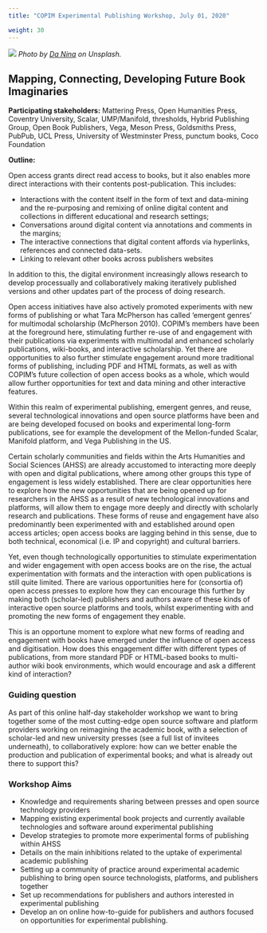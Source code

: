 ```yaml
---
title: "COPIM Experimental Publishing Workshop, July 01, 2020"

weight: 30
---
```


![](images/da-nina-MBqwXZTfkdA-unsplash-cropped.jpg)
*Photo by [Da Nina](https://unsplash.com/@daninasplash?utm_source=unsplash&utm_medium=referral&utm_content=creditCopyText) on Unsplash.*

## Mapping, Connecting, Developing Future Book Imaginaries

**Participating stakeholders:** Mattering Press, Open Humanities Press, Coventry University, Scalar, UMP/Manifold, thresholds, Hybrid Publishing Group, Open Book Publishers, Vega, Meson Press, Goldsmiths Press, PubPub, UCL Press, University of Westminster Press, punctum books, Coco Foundation

**Outline:** 

Open access grants direct read access to books, but it also enables more direct interactions with their contents post-publication. This includes:

* Interactions with the content itself in the form of text and data-mining and the re-purposing and remixing of online digital content and collections in different educational and research settings;
* Conversations around digital content via annotations and comments in the margins;
* The interactive connections that digital content affords via hyperlinks, references and connected data-sets. 
* Linking to relevant other books across publishers websites

In addition to this, the digital environment increasingly allows research to develop processually and collaboratively making iteratively published versions and other updates part of the process of doing research. 

Open access initiatives have also actively promoted experiments with new forms of publishing or what Tara McPherson has called ‘emergent genres’ for multimodal scholarship (McPherson 2010). COPIM’s members have been at the foreground here, stimulating further re-use of and engagement with their publications via experiments with multimodal and enhanced scholarly publications, wiki-books, and interactive scholarship. Yet there are opportunities to also further stimulate engagement around more traditional forms of publishing, including PDF and HTML formats, as well as with COPIM’s future collection of open access books as a whole, which would allow further opportunities for text and data mining and other interactive features. 

Within this realm of experimental publishing, emergent genres, and reuse, several technological innovations and open source platforms have been and are being developed focused on books and experimental long-form publications, see for example the development of the Mellon-funded Scalar, Manifold platform, and Vega Publishing in the US. 

Certain scholarly communities and fields within the Arts Humanities and Social Sciences (AHSS) are already accustomed to interacting more deeply with open and digital publications, where among other groups this type of engagement is less widely established. There are clear opportunities here to explore how the new opportunities that are being opened up for researchers in the AHSS as a result of new technological innovations and platforms, will allow them to engage more deeply and directly with scholarly research and publications. These forms of reuse and engagement have also predominantly been experimented with and established around open access articles; open access books are lagging behind in this sense, due to both technical, economical (i.e. IP and copyright) and cultural barriers. 

Yet, even though technologically opportunities to stimulate experimentation and wider engagement with open access books are on the rise, the actual experimentation with formats and the interaction with open publications is still quite limited. There are various opportunities here for (consortia of) open access presses to explore how they can encourage this further by making both (scholar-led) publishers and authors aware of these kinds of interactive open source platforms and tools, whilst experimenting with and promoting the new forms of engagement they enable. 

This is an opportune moment to explore what new forms of reading and engagement with books have emerged under the influence of open access and digitisation. How does this engagement differ with different types of publications, from more standard PDF or HTML-based books to multi-author wiki book environments, which would encourage and ask a different kind of interaction?

### Guiding question

As part of this online half-day stakeholder workshop we want to bring together some of the most cutting-edge open source software and platform providers working on reimagining the academic book, with a selection of scholar-led and new university presses (see a full list of invitees underneath), to collaboratively explore: how can we better enable the production and publication of experimental books; and what is already out there to support this?

### Workshop Aims

- Knowledge and requirements sharing between presses and open source technology providers
- Mapping existing experimental book projects and currently available technologies and software around experimental publishing
- Develop strategies to promote more experimental forms of publishing within AHSS
- Details on the main inhibitions related to the uptake of experimental academic publishing
- Setting up a community of practice around experimental academic publishing to bring open source technologists, platforms, and publishers together 
- Set up recommendations for publishers and authors interested in experimental publishing
- Develop an on online how-to-guide for publishers and authors focused on opportunities for experimental publishing.


